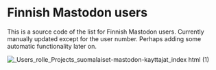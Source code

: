 # Finnish Mastodon users

This is a source code of the list for Finnish Mastodon users. Currently manually updated except for the user number. Perhaps adding some automatic functionality later on.

![_Users_rolle_Projects_suomalaiset-mastodon-kayttajat_index html (1)](https://user-images.githubusercontent.com/1534150/206854327-2919be07-6793-4edd-be1e-5211570f0c58.png)
